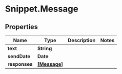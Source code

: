 # Snippet.Message

## Properties
Name | Type | Description | Notes
------------ | ------------- | ------------- | -------------
**text** | **String** |  | 
**sendDate** | **Date** |  | 
**responses** | [**[Message]**](Message.md) |  | 
